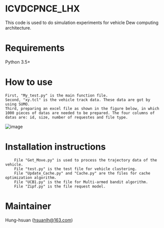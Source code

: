 # ICVDCPNCE_LHX
This code is used to do simulation experiments for vehicle Dew computing architecture. 
# Requirements
Python 3.5+
# How to use
    First, "My_test.py" is the main function file. 
    Second, "xy.tcl" is the vehicle track data. These data are got by using SUMO.
    Third, preparing an excel file as shown in the figure below, in which 1000 pieces of datas are needed to be prepared. The four columns of datas are: id, size, number of requestes and file type.
![image](https://github.com/NetworkCommunication/VDC_LHX/blob/main/fig.jpg?raw=true)
# Installation instructions
        File "Get_Move.py" is used to process the trajectory data of the vehicle.
        File "test.py" is the test file for vehicle clustering.
        File "Update_Cache.py" and "Cache.py" are the files for cache optimization algorithm.
        File "UCB1.py" is the file for Multi-armed bandit algorithm.
        File "Zipf.py" is the file request model.
# Maintainer
Hung-hsuan (hsuanlh@163.com)
